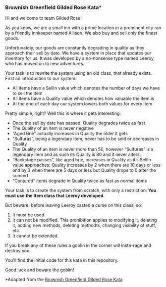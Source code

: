 ### Brownish Greenfield Gilded Rose Kata*

Hi and welcome to team Gilded Rose!

As you know, we are a small inn with a prime location in a prominent city ran by a friendly innkeeper named Allison. We also buy and sell only the finest goods.

Unfortunately, our goods are constantly degrading in quality as they approach their sell by date. We have a system in place that updates our inventory for us. It was developed by a no-nonsense type named Leeroy, who has moved on to new adventures.

Your task is to rewrite the system using an old class, that already exists. First an introduction to our system:

* All items have a SellIn value which denotes the number of days we have to sell the item
* All items have a Quality value which denotes how valuable the item is
* At the end of each day our system lowers both values for every item

Pretty simple, right? Well this is where it gets interesting:

* Once the sell by date has passed, Quality degrades twice as fast
* The Quality of an item is never negative
* “Aged Brie” actually increases in Quality the older it gets
* “Sulfuras”, being a legendary item, never has to be sold or decreases in Quality
* The Quality of an item is never more than 50, however “Sulfuras” is a legendary item and as such its Quality is 80 and it never alters.
* “Backstage passes”, like aged brie, increases in Quality as it’s SellIn value approaches; Quality increases by 2 when there are 10 days or less and by 3 when there are 5 days or less but Quality drops to 0 after the concert
* “Conjured” items degrade in Quality twice as fast as normal items

Your task is to create the system from scratch, with only a restriction:
**You must use the Item class that Leeroy developed**.

But beware, before leaving Leeroy casted a curse on this class, so:

1. It must be used.
2. It can not be modified. This prohibition applies to modifying it, deleting it, adding new methods, deleting methodts, changing visibility of stuff, etc.
3. It cannot be extended.

If you break any of these rules a goblin in the corner will insta-rage and destroy you.

You'll find the initial code for this kata in this repository.

Good luck and beware the goblin!

*Adapted from the [Brownish Greenfield Gilded Rose Kata](https://alvarogarcia7.github.io/blog/2016/04/18/brownish-greenfield-gilded-rose-kata-formulation/)


